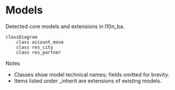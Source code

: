 # Models

Detected core models and extensions in l10n_ba.

```mermaid
classDiagram
    class account_move
    class res_city
    class res_partner
```

Notes
- Classes show model technical names; fields omitted for brevity.
- Items listed under _inherit are extensions of existing models.
